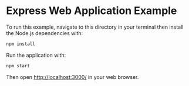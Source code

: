 # Express Web Application Example

To run this example, navigate to this directory in your terminal then install the Node.js dependencies with:

```sh
npm install
```

Run the application with:

```sh
npm start
```

Then open <http://localhost:3000/> in your web browser.

